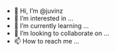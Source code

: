 - 👋 Hi, I’m @juvinz
- 👀 I’m interested in ...
- 🌱 I’m currently learning ...
- 💞️ I’m looking to collaborate on ...
- 📫 How to reach me ...

<!---
juvinz/juvinz is a ✨ special ✨ repository because its `README.md` (this file) appears on your GitHub profile.
You can click the Preview link to take a look at your changes.
--->
